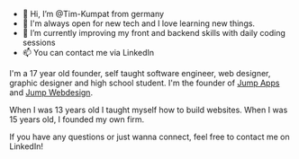 - 👋 Hi, I’m @Tim-Kumpat from germany
- 👀 I'm always open for new tech and I love learning new things.
- 🌱 I’m currently improving my front and backend skills with daily coding sessions
- 📫 You can contact me via LinkedIn

I'm a 17 year old founder, self taught software engineer, web designer, graphic designer and high school student. I'm the founder of [Jump Apps](https://github.com/Jump-Apps) and [Jump Webdesign](https://jumpwebdesign.de/).

When I was 13 years old I taught myself how to build websites. When I was 15 years old, I founded my own firm.

If you have any questions or just wanna connect, feel free to contact me on LinkedIn!

<!---
Tim-Kumpat/Tim-Kumpat is a ✨ special ✨ repository because its `README.md` (this file) appears on your GitHub profile.
You can click the Preview link to take a look at your changes.
--->
